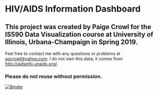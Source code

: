 # HIV/AIDS Information Dashboard
## This project was created by Paige Crowl for the IS590 Data Visualization course at University of Illinois, Urbana-Champaign in Spring 2019.
Feel free to contact me with any questions or problems at spcrowl@yahoo.com. I do not own this data; it comes from http://aidsinfo.unaids.org/.

### Please do not reuse without permission.


[![Binder](https://mybinder.org/badge_logo.svg)](https://mybinder.org/v2/gh/scrowl/scrowl.github.io/master)
